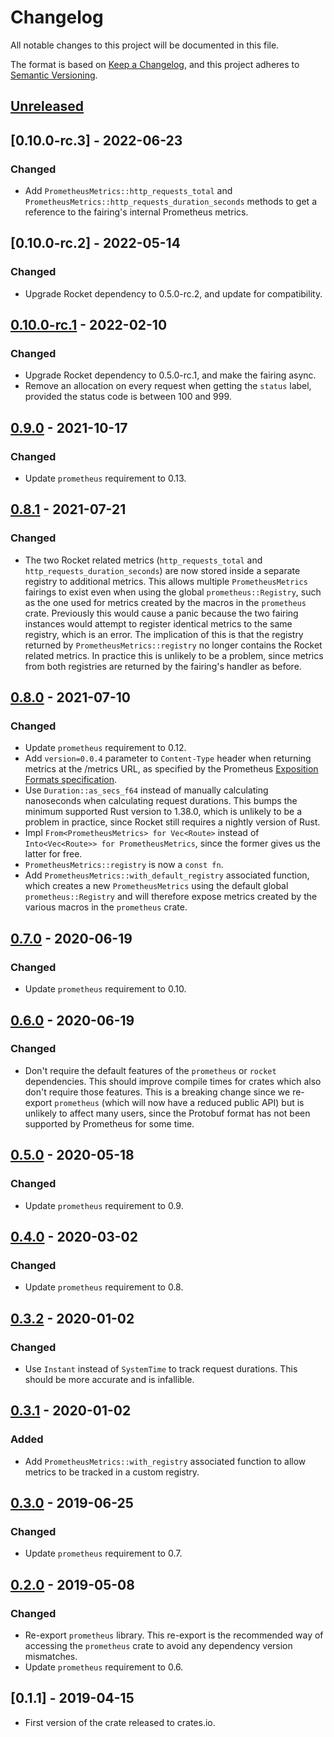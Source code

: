 # Changelog

All notable changes to this project will be documented in this file.

The format is based on [Keep a Changelog](https://keepachangelog.com/en/1.0.0/),
and this project adheres to [Semantic Versioning](https://semver.org/spec/v2.0.0.html).

## [Unreleased]

## [0.10.0-rc.3] - 2022-06-23
### Changed

- Add `PrometheusMetrics::http_requests_total` and `PrometheusMetrics::http_requests_duration_seconds` methods to get a reference to the fairing's internal Prometheus metrics. 

## [0.10.0-rc.2] - 2022-05-14
### Changed

- Upgrade Rocket dependency to 0.5.0-rc.2, and update for compatibility.

## [0.10.0-rc.1] - 2022-02-10
### Changed

- Upgrade Rocket dependency to 0.5.0-rc.1, and make the fairing async.
- Remove an allocation on every request when getting the `status` label, provided the status code is between 100 and 999.

## [0.9.0] - 2021-10-17
### Changed

- Update `prometheus` requirement to 0.13.

## [0.8.1] - 2021-07-21
### Changed

- The two Rocket related metrics (`http_requests_total` and `http_requests_duration_seconds`) are now stored inside a separate registry to additional metrics. This allows multiple `PrometheusMetrics` fairings to exist even when using the global `prometheus::Registry`, such as the one used for metrics created by the macros in the `prometheus` crate. Previously this would cause a panic because the two fairing instances would attempt to register identical metrics to the same registry, which is an error. The implication of this is that the registry returned by `PrometheusMetrics::registry` no longer contains the Rocket related metrics. In practice this is unlikely to be a problem, since metrics from both registries are returned by the fairing's handler as before.

## [0.8.0] - 2021-07-10
### Changed

- Update `prometheus` requirement to 0.12.
- Add `version=0.0.4` parameter to `Content-Type` header when returning metrics at the /metrics URL, as specified by the Prometheus [Exposition Formats specification](https://prometheus.io/docs/instrumenting/exposition_formats/#text-based-format).
- Use `Duration::as_secs_f64` instead of manually calculating nanoseconds when calculating request durations. This bumps the minimum supported Rust version to 1.38.0, which is unlikely to be a problem in practice, since Rocket still requires a nightly version of Rust.
- Impl `From<PrometheusMetrics> for Vec<Route>` instead of `Into<Vec<Route>> for PrometheusMetrics`, since the former gives us the latter for free.
- `PrometheusMetrics::registry` is now a `const fn`.
- Add `PrometheusMetrics::with_default_registry` associated function, which creates a new `PrometheusMetrics` using the default global `prometheus::Registry` and will therefore expose metrics created by the various macros in the `prometheus` crate.

## [0.7.0] - 2020-06-19
### Changed

- Update `prometheus` requirement to 0.10.

## [0.6.0] - 2020-06-19
### Changed

- Don't require the default features of the `prometheus` or `rocket` dependencies. This should improve compile times for crates which also don't require those features. This is a breaking change since we re-export `prometheus` (which will now have a reduced public API) but is unlikely to affect many users, since the Protobuf format has not been supported by Prometheus for some time.

## [0.5.0] - 2020-05-18
### Changed

- Update `prometheus` requirement to 0.9.

## [0.4.0] - 2020-03-02
### Changed

- Update `prometheus` requirement to 0.8.

## [0.3.2] - 2020-01-02
### Changed

- Use `Instant` instead of `SystemTime` to track request durations. This should be more accurate and is infallible.

## [0.3.1] - 2020-01-02
### Added

- Add `PrometheusMetrics::with_registry` associated function to allow metrics to be tracked in a custom registry.

## [0.3.0] - 2019-06-25
### Changed

- Update `prometheus` requirement to 0.7.

## [0.2.0] - 2019-05-08
### Changed

- Re-export `prometheus` library. This re-export is the recommended way of accessing the `prometheus` crate to avoid any dependency version mismatches.
- Update `prometheus` requirement to 0.6.

## [0.1.1] - 2019-04-15

- First version of the crate released to crates.io.

[Unreleased]: https://github.com/sd2k/rocket_prometheus/compare/v0.10.0-rc.1...HEAD
[0.10.0-rc.1]: https://github.com/sd2k/rocket_prometheus/compare/v0.9.0...v0.10.0-rc.1
[0.9.0]: https://github.com/sd2k/rocket_prometheus/compare/v0.8.1...v0.9.0
[0.8.1]: https://github.com/sd2k/rocket_prometheus/compare/v0.8.0...v0.8.1
[0.8.0]: https://github.com/sd2k/rocket_prometheus/compare/v0.7.0...v0.8.0
[0.7.0]: https://github.com/sd2k/rocket_prometheus/compare/v0.6.0...v0.7.0
[0.6.0]: https://github.com/sd2k/rocket_prometheus/compare/v0.5.0...v0.6.0
[0.5.0]: https://github.com/sd2k/rocket_prometheus/compare/v0.4.0...v0.5.0
[0.4.0]: https://github.com/sd2k/rocket_prometheus/compare/v0.3.2...v0.4.0
[0.3.2]: https://github.com/sd2k/rocket_prometheus/compare/v0.3.1...v0.3.2
[0.3.1]: https://github.com/sd2k/rocket_prometheus/compare/v0.3.0...v0.3.1
[0.3.0]: https://github.com/sd2k/rocket_prometheus/compare/v0.2.0...v0.3.0
[0.2.0]: https://github.com/sd2k/rocket_prometheus/compare/v0.1.1...v0.2.0
[0.2.1]: https://github.com/sd2k/rocket_prometheus/compare/v0.2.0...v0.2.1
[0.2.0]: https://github.com/sd2k/rocket_prometheus/releases/tag/v0.2.0

